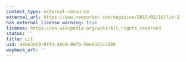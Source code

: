 ```yaml
---
content_type: external-resource
external_url: https://www.newyorker.com/magazine/2015/02/16/lit-2
has_external_license_warning: true
license: https://en.wikipedia.org/wiki/All_rights_reserved
status: ''
title: Lit
uid: a9ab3ab9-0f41-46b4-98fb-59e6321c7289
wayback_url: ''
---
```

